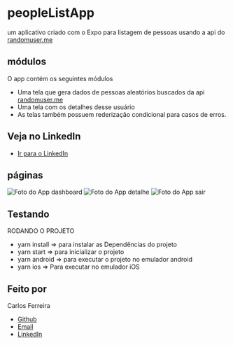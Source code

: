 # peopleListApp
um aplicativo criado com o Expo para listagem de pessoas usando a api do [randomuser.me](https://randomuser.me/)

## módulos

O app contém os seguintes módulos

* Uma tela que gera dados de pessoas aleatórios buscados da api [randomuser.me](https://randomuser.me/)
* Uma tela com os detalhes desse usuário
* As telas também possuem rederização condicional para casos de erros.

## Veja no LinkedIn
* [Ir para o LinkedIn](https://www.linkedin.com/posts/carlos-ferreira-4b2ba219a_uma-pequena-aplica%C3%A7%C3%A3o-criada-com-o-expo-do-activity-6774764729924624384-cApY)

## páginas
![Foto do App dashboard](https://github.com/CarlosSTS/peopleListApp/blob/master/assets/dashboard.png)
![Foto do App detalhe](https://github.com/CarlosSTS/peopleListApp/blob/master/assets/detail.png)
![Foto do App sair](https://github.com/CarlosSTS/peopleListApp/blob/master/assets/logout.png)

## Testando
RODANDO O PROJETO
* yarn install => para instalar as Dependências do projeto
* yarn start => para inicializar o projeto
* yarn android => para executar o projeto no emulador android
* yarn ios => Para executar no emulador iOS

## Feito por

Carlos Ferreira
* [Github](https://www.github.com/CarlosSTS)
* [Email](mailto://carlossts826@gmail.com)
* [LinkedIn](https://www.linkedin.com/in/carlos-ferreira-4b2ba219a/)
